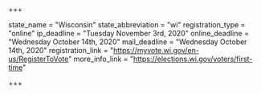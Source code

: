 +++

state_name = "Wisconsin"
state_abbreviation = "wi"
registration_type = "online"
ip_deadline = "Tuesday November 3rd, 2020"
online_deadline = "Wednesday October 14th, 2020"
mail_deadline = "Wednesday October 14th, 2020"
registration_link = "https://myvote.wi.gov/en-us/RegisterToVote"
more_info_link = "https://elections.wi.gov/voters/first-time"

+++